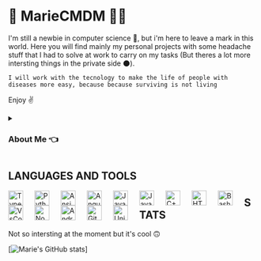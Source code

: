 # 🚵 MarieCMDM 👨‍💻

I'm still a newbie in computer science 🍼, but i'm here to leave a mark in this world. Here you will find mainly my personal projects with some headache stuff that I had to solve at work to carry on my tasks (But theres a lot more intersting things in the private side 🌑).

`` I will work with the tecnology to make the life of people with diseases more easy, because because surviving is not living ``

Enjoy ✌


<details> 
<summary> <h3> About Me  👈</h3> </summary>
👋 Hi, i'm Mattia Castellani, i'm born in 1996 and i'm from Treppo Grande in Friuli (Italy 🇮🇹).

I studied Computer science at Università degli studi di Udine. <br/>
I studied Biomedical Informatics at ITS A. Volta per le Nuove tecnologie della vita. 

I'm a tech enthusiast and a cyclist but also do some other sports.

I've done other jobs durning my studies and i start working with tech only recently so i consider myself a newbie but i've done some serious stuff already as :
- Build API's with node and express
- Build a Computer Vision model that recognize colored cubes 

and i've no much time to make personal projets based on that skills now.


As soon as i've the budget i will firstly buy a desktop pc (yeah i'm using a laptop now) with a decent nvidia card to do some Machine Learning stuff.
Than i will build my home lab to host my private cloud, nas, router and other nice things. 
        
</details>

## LANGUAGES AND TOOLS

<img align="left" alt="TypeScript" width="30px" style="padding-right:20px;" src="https://cdn.jsdelivr.net/gh/devicons/devicon/icons/typescript/typescript-plain.svg" />
<img align="left" alt="Python" width="30px" style="padding-right:20px;" src="https://cdn.jsdelivr.net/gh/devicons/devicon/icons/python/python-plain.svg" />
<img align="left" alt="Ansible" width="30px" style="padding-right:20px;" src="https://cdn.jsdelivr.net/gh/devicons/devicon/icons/ansible/ansible-original.svg" />
<img align="left" alt="Angular" width="30px" style="padding-right:20px;" src="https://cdn.jsdelivr.net/gh/devicons/devicon/icons/angularjs/angularjs-plain.svg" />
<img align="left" alt="JavaScript" width="30px" style="padding-right:20px;" src="https://cdn.jsdelivr.net/gh/devicons/devicon/icons/javascript/javascript-plain.svg" />
<img align="left" alt="Java" width="30px" style="padding-right:20px;" src="https://cdn.jsdelivr.net/gh/devicons/devicon/icons/java/java-original.svg"/>
<img align="left" alt="C++" width="30px" style="padding-right:20px;" src="https://cdn.jsdelivr.net/gh/devicons/devicon/icons/cplusplus/cplusplus-line.svg" />
<img align="left" alt="HTML" width="30px" style="padding-right:20px;" src="https://cdn.jsdelivr.net/gh/devicons/devicon/icons/html5/html5-plain.svg" />
<img align="left" alt="Bash" width="30px" style="padding-right:20px;" src="https://cdn.jsdelivr.net/gh/devicons/devicon/icons/bash/bash-original.svg" />
<img align="left" alt="VsCode" width="30px" style="padding-right:20px;" src="https://cdn.jsdelivr.net/gh/devicons/devicon/icons/vscode/vscode-original.svg" />
<img align="left" alt="NodeJS" width="30px" style="padding-right:20px;" src="https://cdn.jsdelivr.net/gh/devicons/devicon/icons/nodejs/nodejs-original.svg" />
<img align="left" alt="AndroidStudio" width="30px" style="padding-right:20px;" src="https://cdn.jsdelivr.net/gh/devicons/devicon/icons/androidstudio/androidstudio-original.svg" />
<img align="left" alt="Git" width="30px" style="padding-right:20px;" src="https://cdn.jsdelivr.net/gh/devicons/devicon/icons/git/git-original.svg" />
<img align="left" alt="Unity" width="30px" style="padding-right:20px;" src="https://cdn.jsdelivr.net/gh/devicons/devicon/icons/unity/unity-original.svg" />

## STATS
Not so intersting at the moment but it's cool 🙃

[![Marie's GitHub stats](https://github-readme-stats.vercel.app/api?username=MarieCMDM&show_icons=true&theme=cobalt)]
